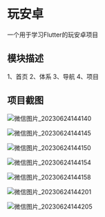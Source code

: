 # 玩安卓

一个用于学习Flutter的玩安卓项目

## 模块描述

1、首页
2、体系
3、导航
4、项目

## 项目截图

![微信图片_20230624144140](C:\Users\zhangtao\Desktop\微信图片_20230624144140.jpg)

![微信图片_20230624144145](C:\Users\zhangtao\Desktop\微信图片_20230624144145.jpg)

![微信图片_20230624144150](C:\Users\zhangtao\Desktop\微信图片_20230624144150.jpg)

![微信图片_20230624144154](C:\Users\zhangtao\Desktop\微信图片_20230624144154.jpg)

![微信图片_20230624144158](C:\Users\zhangtao\Desktop\微信图片_20230624144158.jpg)

![微信图片_20230624144201](C:\Users\zhangtao\Desktop\微信图片_20230624144201.jpg)

![微信图片_20230624144205](C:\Users\zhangtao\Desktop\微信图片_20230624144205.jpg)